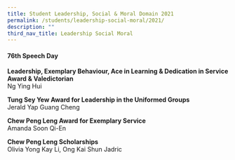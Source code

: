 ```yaml
---
title: Student Leadership, Social & Moral Domain 2021
permalink: /students/leadership-social-moral/2021/
description: ""
third_nav_title: Leadership Social Moral
---
```

#### 76th Speech Day

**Leadership, Exemplary Behaviour, Ace in Learning &amp; Dedication in Service Award &amp; Valedictorian**<br>
Ng Ying Hui


**Tung Sey Yew Award for Leadership in the Uniformed Groups**<br>
Jerald Yap Guang Cheng

**Chew Peng Leng Award for Exemplary Service**<br>
Amanda Soon Qi-En

**Chew Peng Leng Scholarships**<br>
Olivia Yong Kay Li, Ong Kai Shun Jadric